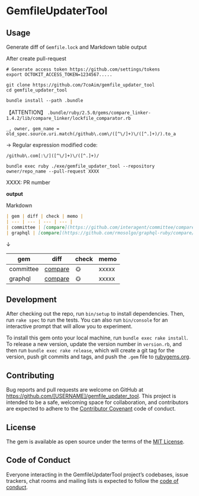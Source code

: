 # GemfileUpdaterTool


## Usage







Generate diff of `Gemfile.lock` and Markdown table output

After create pull-request

```
# Generate access token https://github.com/settings/tokens
export OCTOKIT_ACCESS_TOKEN=1234567.....

git clone https://github.com/7coAim/gemfile_updater_tool
cd gemfile_updater_tool

bundle install --path .bundle
```


【ATTENTION】
`.bundle/ruby/2.5.0/gems/compare_linker-1.4.2/lib/compare_linker/lockfile_comparator.rb`
```
_, owner, gem_name = old_spec.source.uri.match(/github\.com\/([^\/]+)\/([^.]+)/).to_a
```
→ Regular expression modified code:
```
/github\.com[:\/]([^\/]+)\/([^.]+)/
```


```
bundle exec ruby ./exe/gemfile_updater_tool --repository owner/repo_name --pull-request XXXX
```
XXXX: PR number


**output**

Markdown 
```Markdown
| gem | diff | check | memo |
| --- | --- | --- | --- |
| committee | [compare](https://github.com/interagent/committee/compare/v2.2.0...v2.2.1) | :sun_with_face: | xxxxx |
| graphql | [compare](https://github.com/rmosolgo/graphql-ruby/compare/v1.8.8...v1.8.10) | :sun_with_face: | xxxxx |
```
↓

| gem | diff | check | memo |
| --- | --- | --- | --- |
| committee | [compare](https://github.com/interagent/committee/compare/v2.2.0...v2.2.1) | :sun_with_face: | xxxxx |
| graphql | [compare](https://github.com/rmosolgo/graphql-ruby/compare/v1.8.8...v1.8.10) | :sun_with_face: | xxxxx |







## Development

After checking out the repo, run `bin/setup` to install dependencies. Then, run `rake spec` to run the tests. You can also run `bin/console` for an interactive prompt that will allow you to experiment.

To install this gem onto your local machine, run `bundle exec rake install`. To release a new version, update the version number in `version.rb`, and then run `bundle exec rake release`, which will create a git tag for the version, push git commits and tags, and push the `.gem` file to [rubygems.org](https://rubygems.org).

## Contributing

Bug reports and pull requests are welcome on GitHub at https://github.com/[USERNAME]/gemfile_updater_tool. This project is intended to be a safe, welcoming space for collaboration, and contributors are expected to adhere to the [Contributor Covenant](http://contributor-covenant.org) code of conduct.

## License

The gem is available as open source under the terms of the [MIT License](https://opensource.org/licenses/MIT).

## Code of Conduct

Everyone interacting in the GemfileUpdaterTool project’s codebases, issue trackers, chat rooms and mailing lists is expected to follow the [code of conduct](https://github.com/[USERNAME]/gemfile_updater_tool/blob/master/CODE_OF_CONDUCT.md).
